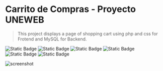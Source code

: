 # Carrito de Compras - Proyecto UNEWEB

> This project displays a page of shopping cart using php and css for Frotend and MySQL for Backend.
> 
![Static Badge](https://img.shields.io/badge/php-685dd8?style=for-the-badge&logo=php&logoColor=685dd8&logoSize=auto&labelColor=white)
![Static Badge](https://img.shields.io/badge/css-00a6ff?style=for-the-badge&logo=css&logoColor=00a6ff&logoSize=auto&labelColor=white)
![Static Badge](https://img.shields.io/badge/git-F05032?style=for-the-badge&logo=git&logoColor=F05032&logoSize=auto&labelColor=white) ![Static Badge](https://img.shields.io/badge/github-181717?style=for-the-badge&logo=github&logoColor=181717&logoSize=auto&labelColor=white) ![Static Badge](https://img.shields.io/badge/visual%20studio%20code-007ACC?style=for-the-badge&logo=visualstudiocode&logoColor=007ACC&logoSize=auto&labelColor=white) ![Static Badge](https://img.shields.io/badge/mysql-b98f00?style=for-the-badge&logo=mysql&logoColor=b98f00&logoSize=auto&labelColor=white) 

![screenshot](./captura.png)
